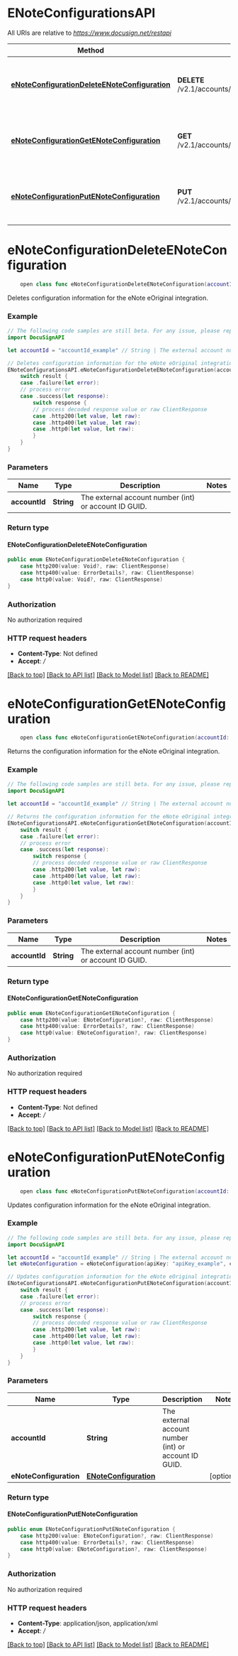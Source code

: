 # ENoteConfigurationsAPI

All URIs are relative to *https://www.docusign.net/restapi*

Method | HTTP request | Description
------------- | ------------- | -------------
[**eNoteConfigurationDeleteENoteConfiguration**](ENoteConfigurationsAPI.md#enoteconfigurationdeleteenoteconfiguration) | **DELETE** /v2.1/accounts/{accountId}/settings/enote_configuration | Deletes configuration information for the eNote eOriginal integration.
[**eNoteConfigurationGetENoteConfiguration**](ENoteConfigurationsAPI.md#enoteconfigurationgetenoteconfiguration) | **GET** /v2.1/accounts/{accountId}/settings/enote_configuration | Returns the configuration information for the eNote eOriginal integration.
[**eNoteConfigurationPutENoteConfiguration**](ENoteConfigurationsAPI.md#enoteconfigurationputenoteconfiguration) | **PUT** /v2.1/accounts/{accountId}/settings/enote_configuration | Updates configuration information for the eNote eOriginal integration.


# **eNoteConfigurationDeleteENoteConfiguration**
```swift
    open class func eNoteConfigurationDeleteENoteConfiguration(accountId: String, headers: HTTPHeaders = DocuSignAPI.customHeaders, beforeSend: (inout ClientRequest) throws -> () = { _ in }) -> EventLoopFuture<ENoteConfigurationDeleteENoteConfiguration>
```

Deletes configuration information for the eNote eOriginal integration.

### Example 
```swift
// The following code samples are still beta. For any issue, please report via http://github.com/OpenAPITools/openapi-generator/issues/new
import DocuSignAPI

let accountId = "accountId_example" // String | The external account number (int) or account ID GUID.

// Deletes configuration information for the eNote eOriginal integration.
ENoteConfigurationsAPI.eNoteConfigurationDeleteENoteConfiguration(accountId: accountId).whenComplete { result in
    switch result {
    case .failure(let error):
    // process error
    case .success(let response):
        switch response {
        // process decoded response value or raw ClientResponse
        case .http200(let value, let raw):
        case .http400(let value, let raw):
        case .http0(let value, let raw):
        }
    }
}
```

### Parameters

Name | Type | Description  | Notes
------------- | ------------- | ------------- | -------------
 **accountId** | **String** | The external account number (int) or account ID GUID. | 

### Return type

#### ENoteConfigurationDeleteENoteConfiguration

```swift
public enum ENoteConfigurationDeleteENoteConfiguration {
    case http200(value: Void?, raw: ClientResponse)
    case http400(value: ErrorDetails?, raw: ClientResponse)
    case http0(value: Void?, raw: ClientResponse)
}
```

### Authorization

No authorization required

### HTTP request headers

 - **Content-Type**: Not defined
 - **Accept**: */*

[[Back to top]](#) [[Back to API list]](../README.md#documentation-for-api-endpoints) [[Back to Model list]](../README.md#documentation-for-models) [[Back to README]](../README.md)

# **eNoteConfigurationGetENoteConfiguration**
```swift
    open class func eNoteConfigurationGetENoteConfiguration(accountId: String, headers: HTTPHeaders = DocuSignAPI.customHeaders, beforeSend: (inout ClientRequest) throws -> () = { _ in }) -> EventLoopFuture<ENoteConfigurationGetENoteConfiguration>
```

Returns the configuration information for the eNote eOriginal integration.

### Example 
```swift
// The following code samples are still beta. For any issue, please report via http://github.com/OpenAPITools/openapi-generator/issues/new
import DocuSignAPI

let accountId = "accountId_example" // String | The external account number (int) or account ID GUID.

// Returns the configuration information for the eNote eOriginal integration.
ENoteConfigurationsAPI.eNoteConfigurationGetENoteConfiguration(accountId: accountId).whenComplete { result in
    switch result {
    case .failure(let error):
    // process error
    case .success(let response):
        switch response {
        // process decoded response value or raw ClientResponse
        case .http200(let value, let raw):
        case .http400(let value, let raw):
        case .http0(let value, let raw):
        }
    }
}
```

### Parameters

Name | Type | Description  | Notes
------------- | ------------- | ------------- | -------------
 **accountId** | **String** | The external account number (int) or account ID GUID. | 

### Return type

#### ENoteConfigurationGetENoteConfiguration

```swift
public enum ENoteConfigurationGetENoteConfiguration {
    case http200(value: ENoteConfiguration?, raw: ClientResponse)
    case http400(value: ErrorDetails?, raw: ClientResponse)
    case http0(value: ENoteConfiguration?, raw: ClientResponse)
}
```

### Authorization

No authorization required

### HTTP request headers

 - **Content-Type**: Not defined
 - **Accept**: */*

[[Back to top]](#) [[Back to API list]](../README.md#documentation-for-api-endpoints) [[Back to Model list]](../README.md#documentation-for-models) [[Back to README]](../README.md)

# **eNoteConfigurationPutENoteConfiguration**
```swift
    open class func eNoteConfigurationPutENoteConfiguration(accountId: String, eNoteConfiguration: ENoteConfiguration? = nil, headers: HTTPHeaders = DocuSignAPI.customHeaders, beforeSend: (inout ClientRequest) throws -> () = { _ in }) -> EventLoopFuture<ENoteConfigurationPutENoteConfiguration>
```

Updates configuration information for the eNote eOriginal integration.

### Example 
```swift
// The following code samples are still beta. For any issue, please report via http://github.com/OpenAPITools/openapi-generator/issues/new
import DocuSignAPI

let accountId = "accountId_example" // String | The external account number (int) or account ID GUID.
let eNoteConfiguration = eNoteConfiguration(apiKey: "apiKey_example", connectConfigured: "connectConfigured_example", eNoteConfigured: "eNoteConfigured_example", organization: "organization_example", password: "password_example", userName: "userName_example") // ENoteConfiguration |  (optional)

// Updates configuration information for the eNote eOriginal integration.
ENoteConfigurationsAPI.eNoteConfigurationPutENoteConfiguration(accountId: accountId, eNoteConfiguration: eNoteConfiguration).whenComplete { result in
    switch result {
    case .failure(let error):
    // process error
    case .success(let response):
        switch response {
        // process decoded response value or raw ClientResponse
        case .http200(let value, let raw):
        case .http400(let value, let raw):
        case .http0(let value, let raw):
        }
    }
}
```

### Parameters

Name | Type | Description  | Notes
------------- | ------------- | ------------- | -------------
 **accountId** | **String** | The external account number (int) or account ID GUID. | 
 **eNoteConfiguration** | [**ENoteConfiguration**](ENoteConfiguration.md) |  | [optional] 

### Return type

#### ENoteConfigurationPutENoteConfiguration

```swift
public enum ENoteConfigurationPutENoteConfiguration {
    case http200(value: ENoteConfiguration?, raw: ClientResponse)
    case http400(value: ErrorDetails?, raw: ClientResponse)
    case http0(value: ENoteConfiguration?, raw: ClientResponse)
}
```

### Authorization

No authorization required

### HTTP request headers

 - **Content-Type**: application/json, application/xml
 - **Accept**: */*

[[Back to top]](#) [[Back to API list]](../README.md#documentation-for-api-endpoints) [[Back to Model list]](../README.md#documentation-for-models) [[Back to README]](../README.md)

